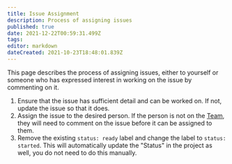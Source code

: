 ```yaml
---
title: Issue Assignment
description: Process of assigning issues
published: true
date: 2021-12-22T00:59:31.499Z
tags: 
editor: markdown
dateCreated: 2021-10-23T18:48:01.839Z
---
```


This page describes the process of assigning issues, either to yourself or someone who has expressed interest in working on the issue by commenting on it.

1. Ensure that the issue has sufficient detail and can be worked on. If not, update the issue so that it does.
2. Assign the issue to the desired person. If the person is not on the [Team](/team), they will need to comment on the issue before it can be assigned to them.
3. Remove the existing `status: ready` label and change the label to `status: started`. This will automatically update the "Status" in the project as well, you do not need to do this manually.
